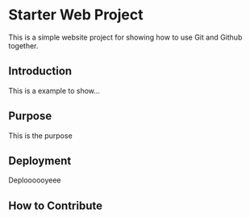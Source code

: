 # Starter Web Project

This is a simple website project for showing how to use Git and Github together.

## Introduction 

This is a example to show...

## Purpose

This is the purpose

## Deployment

Deploooooyeee

## How to Contribute